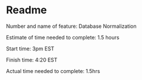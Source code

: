 # Readme

Number and name of feature: Database Normalization

Estimate of time needed to complete: 1.5 hours

Start time: 3pm EST

Finish time: 4:20 EST

Actual time needed to complete: 1.5hrs
